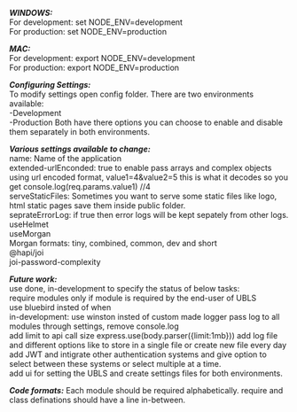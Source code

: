 **_WINDOWS:_**  
For development: set NODE_ENV=development  
For production: set NODE_ENV=production

**_MAC:_**  
For development: export NODE_ENV=development  
For production: export NODE_ENV=production

**_Configuring Settings:_**  
To modify settings open config folder. There are two environments available:  
-Development  
-Production
Both have there options you can choose to enable and disable them separately in both environments.

**_Various settings available to change:_**  
name: Name of the application  
extended-urlEnconded: true to enable pass arrays and complex objects using url encoded format, value1=4&value2=5 this is what it decodes so you get console.log(req.params.value1) //4  
serveStaticFiles: Sometimes you want to serve some static files like logo, html static pages save them inside public folder.  
seprateErrorLog: if true then error logs will be kept sepately from other logs.
useHelmet  
useMorgan  
Morgan formats: tiny, combined, common, dev and short  
@hapi/joi  
joi-password-complexity

**_Future work:_**  
use done, in-development to specify the status of below tasks:  
require modules only if module is required by the end-user of UBLS  
use bluebird insted of when  
in-development: use winston insted of custom made logger
pass log to all modules through settings, remove console.log  
add limit to api call size express.use(body.parser({limit:1mb}))
add log file and different options like to store in a single file or create new file every day  
add JWT and intigrate other authentication systems and give option to select between these systems or select multiple at a time.  
add ui for setting the UBLS and create settings files for both environments.

**_Code formats:_**
Each module should be required alphabetically.
require and class definations should have a line in-between.
